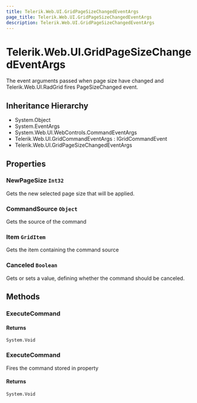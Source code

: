 ```yaml
---
title: Telerik.Web.UI.GridPageSizeChangedEventArgs
page_title: Telerik.Web.UI.GridPageSizeChangedEventArgs
description: Telerik.Web.UI.GridPageSizeChangedEventArgs
---
```


# Telerik.Web.UI.GridPageSizeChangedEventArgs

The event arguments passed when page size have changed and Telerik.Web.UI.RadGrid fires PageSizeChanged event.

## Inheritance Hierarchy

* System.Object
* System.EventArgs
* System.Web.UI.WebControls.CommandEventArgs
* Telerik.Web.UI.GridCommandEventArgs : IGridCommandEvent
* Telerik.Web.UI.GridPageSizeChangedEventArgs

## Properties

###  NewPageSize `Int32`

Gets the new selected page size that will be applied.

###  CommandSource `Object`

Gets the source of the command

###  Item `GridItem`

Gets the item containing the command source

###  Canceled `Boolean`

Gets or sets a value, defining whether the command should be canceled.

## Methods

###  ExecuteCommand

#### Returns

`System.Void` 

###  ExecuteCommand

Fires the command stored in 
                property

#### Returns

`System.Void` 

